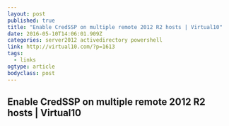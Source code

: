 ```yaml
---
layout: post 
published: true 
title: "Enable CredSSP on multiple remote 2012 R2 hosts | Virtual10" 
date: 2016-05-10T14:06:01.909Z
categories: server2012 activedirectory powershell
link: http://virtual10.com/?p=1613 
tags:
  - links
ogtype: article 
bodyclass: post 
---
```


## Enable CredSSP on multiple remote 2012 R2 hosts | Virtual10